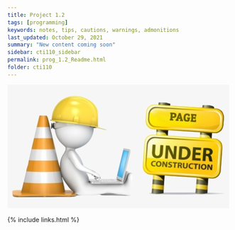 ```yaml
---
title: Project 1.2
tags: [programming]
keywords: notes, tips, cautions, warnings, admonitions
last_updated: October 29, 2021
summary: "New content coming soon"
sidebar: cti110_sidebar
permalink: prog_1.2_Readme.html
folder: cti110
---
```


![under construction](../../images/new-content-coming-soon-web-page-is-under.png)

{% include links.html %}

